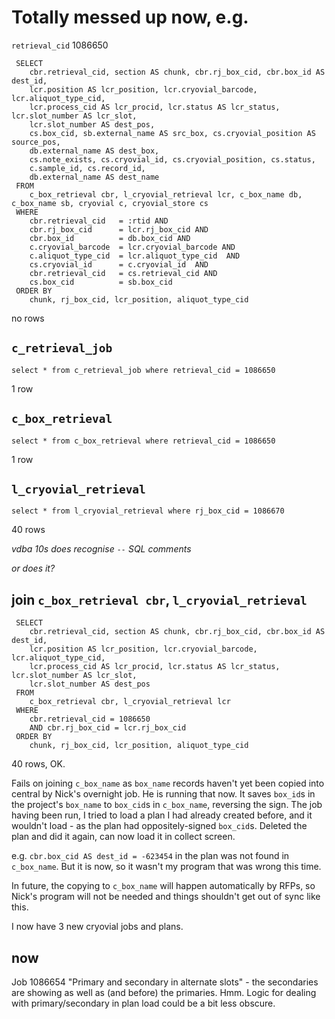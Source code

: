 # Totally messed up now, e.g.

`retrieval_cid` 1086650

     SELECT 
        cbr.retrieval_cid, section AS chunk, cbr.rj_box_cid, cbr.box_id AS dest_id, 
        lcr.position AS lcr_position, lcr.cryovial_barcode, lcr.aliquot_type_cid, 
        lcr.process_cid AS lcr_procid, lcr.status AS lcr_status, lcr.slot_number AS lcr_slot, 
        lcr.slot_number AS dest_pos, 
        cs.box_cid, sb.external_name AS src_box, cs.cryovial_position AS source_pos,  
        db.external_name AS dest_box, 
        cs.note_exists, cs.cryovial_id, cs.cryovial_position, cs.status, 
        c.sample_id, cs.record_id, 
        db.external_name AS dest_name 
     FROM 
        c_box_retrieval cbr, l_cryovial_retrieval lcr, c_box_name db, c_box_name sb, cryovial c, cryovial_store cs 
     WHERE 
        cbr.retrieval_cid   = :rtid AND 
        cbr.rj_box_cid      = lcr.rj_box_cid AND 
        cbr.box_id          = db.box_cid AND 
        c.cryovial_barcode  = lcr.cryovial_barcode AND 
        c.aliquot_type_cid  = lcr.aliquot_type_cid  AND 
        cs.cryovial_id      = c.cryovial_id  AND 
        cbr.retrieval_cid   = cs.retrieval_cid AND 
        cs.box_cid          = sb.box_cid 
     ORDER BY 
        chunk, rj_box_cid, lcr_position, aliquot_type_cid 
no rows

## `c_retrieval_job`

    select * from c_retrieval_job where retrieval_cid = 1086650
1 row

## `c_box_retrieval`

    select * from c_box_retrieval where retrieval_cid = 1086650
1 row

## `l_cryovial_retrieval`

    select * from l_cryovial_retrieval where rj_box_cid = 1086670
40 rows

_vdba 10s does recognise `--` SQL comments_

_or does it?_

## join `c_box_retrieval cbr`, `l_cryovial_retrieval`

     SELECT 
        cbr.retrieval_cid, section AS chunk, cbr.rj_box_cid, cbr.box_id AS dest_id, 
        lcr.position AS lcr_position, lcr.cryovial_barcode, lcr.aliquot_type_cid, 
        lcr.process_cid AS lcr_procid, lcr.status AS lcr_status, lcr.slot_number AS lcr_slot, 
        lcr.slot_number AS dest_pos
     FROM 
        c_box_retrieval cbr, l_cryovial_retrieval lcr
     WHERE 
        cbr.retrieval_cid = 1086650
        AND cbr.rj_box_cid = lcr.rj_box_cid 
     ORDER BY 
        chunk, rj_box_cid, lcr_position, aliquot_type_cid
40 rows, OK.

Fails on joining `c_box_name` as `box_name` records haven't yet been copied into central by Nick's overnight job. 
He is running that now. It saves `box_id`s in the project's `box_name` to `box_cid`s in `c_box_name`, reversing the sign. The job having been run, I tried to load a plan I had already created before, and it wouldn't load - as the plan had oppositely-signed `box_cid`s. Deleted the plan and did it again, can now load it in collect screen.

e.g. `cbr.box_cid AS dest_id = -623454` in the plan was not found in `c_box_name`. But it is now, so it wasn't my program that was wrong this time.

In future, the copying to `c_box_name` will happen automatically by RFPs, so Nick's program will not be needed and things shouldn't get out of sync like this.

I now have 3 new cryovial jobs and plans.

## now

Job 1086654 "Primary and secondary in alternate slots" - the secondaries are showing as well as (and before) the primaries. Hmm.
Logic for dealing with primary/secondary in plan load could be a bit less obscure.


